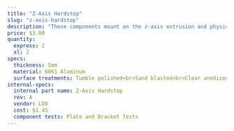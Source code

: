 ```yaml
---
title: "Z-Axis Hardstop"
slug: "z-axis-hardstop"
description: "These components mount on the z-axis extrusion and physically limit how low and high FarmBot can move the z-axis."
price: $3.00
quantity:
  express: 2
  xl: 2
specs:
  thickness: 5mm
  material: 6061 Aluminum
  surface treatments: Tumble polished<br>Sand blasted<br>Clear anodized
internal-specs:
  internal part name: Z-Axis Hardstop
  rev: A
  vendor: LDO
  cost: $1.45
  component tests: Plate and Bracket Tests
---
```

